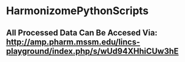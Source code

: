 # HarmonizomePythonScripts

## All Processed Data Can Be Accesed Via: http://amp.pharm.mssm.edu/lincs-playground/index.php/s/wUd94XHhiCUw3hE

